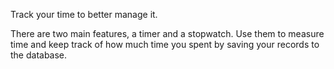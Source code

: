 


Track your time to better manage it.

There are two main features, a timer and a stopwatch.
Use them to measure time and keep track of how much time
you spent by saving your records to the database.
